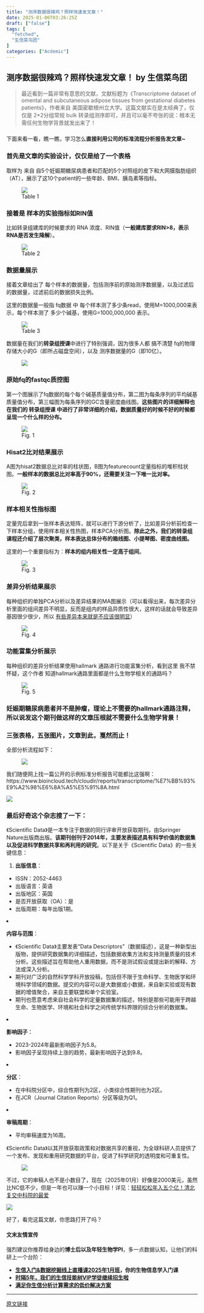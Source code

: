 ```yaml
---
title: "测序数据很辣鸡？照样快速发文章！"
date: 2025-01-06T03:26:25Z
draft: ["false"]
tags: [
  "fetched",
  "生信菜鸟团"
]
categories: ["Acdemic"]
---
```

测序数据很辣鸡？照样快速发文章！ by 生信菜鸟团
------
<div><section data-tool="mdnice编辑器" data-website="https://www.mdnice.com"><section data-tool="mdnice编辑器" data-website="https://www.mdnice.com"><blockquote data-tool="mdnice编辑器"><p>最近看到一篇非常有意思的文献，文献标题为《<span>Transcriptome dataset of omental and subcutaneous adipose tissues from gestational diabetes patients</span>》，作者来自 <span>美国密歇根州立大学</span>。这篇文献实在是太经典了，仅仅是 <span>2*2分组常规 bulk 转录组测序</span>即可，并且可以毫不夸张的说：<span>根本无需任何生物学背景就发出来了</span>！</p></blockquote></section><h3 data-tool="mdnice编辑器"><span></span></h3><p data-tool="mdnice编辑器">下面来看一看，瞧一瞧，学习怎么<span><strong>直接利用公司的标准流程分析报告发文章~</strong></span></p><h3 data-tool="mdnice编辑器"><span></span>首先是文章的实验设计，仅仅是给了一个表格<span></span></h3><p data-tool="mdnice编辑器">取样为 来自 自5个妊娠期糖尿病患者和匹配的5个对照组的皮下和大网膜脂肪组织（AT），展示了这10个patient的一些年龄、BMI、胰岛素等指标。</p><figure data-tool="mdnice编辑器"><img data-imgfileid="100052570" data-ratio="0.2970760233918129" data-src="https://mmbiz.qpic.cn/mmbiz_png/cZNhZQ6j4wwmRiajBKSprxb62bV86mst0vBoLqubWcKH9MWOC5h6Q0ewXeuX9kInoH5icrgTWwZuxxdqQeV4kibIw/640?wx_fmt=png&amp;from=appmsg" data-type="png" data-w="855" src="https://mmbiz.qpic.cn/mmbiz_png/cZNhZQ6j4wwmRiajBKSprxb62bV86mst0vBoLqubWcKH9MWOC5h6Q0ewXeuX9kInoH5icrgTWwZuxxdqQeV4kibIw/640?wx_fmt=png&amp;from=appmsg"><figcaption>Table 1</figcaption></figure><h3 data-tool="mdnice编辑器"><span></span>接着是 样本的实验指标如RIN值<span></span></h3><p data-tool="mdnice编辑器">比如转录组建库的时候要求的 RNA 浓度、RIN值（<strong>一般建库要求RIN&gt;8，表示RNA是否发生降解</strong>）。</p><figure data-tool="mdnice编辑器"><img data-imgfileid="100052573" data-ratio="0.5586061246040127" data-src="https://mmbiz.qpic.cn/mmbiz_png/cZNhZQ6j4wwmRiajBKSprxb62bV86mst0vVSgYNHXL0VTDqwuoAKp6XMKFDML7uRfvsUl3fkpIsWToL8A13z3PQ/640?wx_fmt=png&amp;from=appmsg" data-type="png" data-w="947" src="https://mmbiz.qpic.cn/mmbiz_png/cZNhZQ6j4wwmRiajBKSprxb62bV86mst0vVSgYNHXL0VTDqwuoAKp6XMKFDML7uRfvsUl3fkpIsWToL8A13z3PQ/640?wx_fmt=png&amp;from=appmsg"><figcaption>Table 2</figcaption></figure><h3 data-tool="mdnice编辑器"><span></span>数据量展示<span></span></h3><p data-tool="mdnice编辑器">接着文章给出了 每个样本的数据量，包括测序前的原始测序数据量，以及过滤后的数据量，过滤前后的数据损失比例。</p><p data-tool="mdnice编辑器">这里的数据量一般指 fq数据 中 每个样本测了多少条read，使用M=1000,000来表示，每个样本测了 多少个碱基，使用G=1000,000,000 表示。</p><figure data-tool="mdnice编辑器"><img data-imgfileid="100052572" data-ratio="0.43148148148148147" data-src="https://mmbiz.qpic.cn/mmbiz_png/cZNhZQ6j4wwmRiajBKSprxb62bV86mst0FJmSjlHl2olkmpYibFvOC9zOM0rVEff46y7OGAW09ia73zcXkyq4gPbg/640?wx_fmt=png&amp;from=appmsg" data-type="png" data-w="1080" src="https://mmbiz.qpic.cn/mmbiz_png/cZNhZQ6j4wwmRiajBKSprxb62bV86mst0FJmSjlHl2olkmpYibFvOC9zOM0rVEff46y7OGAW09ia73zcXkyq4gPbg/640?wx_fmt=png&amp;from=appmsg"><figcaption>Table 3</figcaption></figure><p data-tool="mdnice编辑器">数据量在我们的<strong>转录组授课</strong>中进行了特别强调，<span>因为很多人都 搞不清楚 fq的物理存储大小的G（即所占磁盘空间），以及 测序数据量的G（即10亿）</span>。</p><figure data-tool="mdnice编辑器"><img data-imgfileid="100052574" data-ratio="0.5138888888888888" data-src="https://mmbiz.qpic.cn/mmbiz_png/cZNhZQ6j4wwmRiajBKSprxb62bV86mst00dhdHJtria4ibpDn5Yw16eObyhlg7fQssA6msyxkiaWtdg4BUDbsafibUg/640?wx_fmt=png&amp;from=appmsg" data-type="png" data-w="1080" src="https://mmbiz.qpic.cn/mmbiz_png/cZNhZQ6j4wwmRiajBKSprxb62bV86mst00dhdHJtria4ibpDn5Yw16eObyhlg7fQssA6msyxkiaWtdg4BUDbsafibUg/640?wx_fmt=png&amp;from=appmsg"></figure><h3 data-tool="mdnice编辑器"><span></span>原始fq的fastqc质控图<span></span></h3><p data-tool="mdnice编辑器"><span>第一个图</span>展示了fq数据的每个每个碱基质量值分布，<span>第二图</span>为每条序列的平均碱基质量值分布，<span>第三幅图</span>为每条序列的GC含量密度曲线图。<strong>这些图片的详细解释也在我们的 转录组授课 中进行了非常详细的介绍，数据质量好的时候不好的时候都呈现一个什么样的分布。</strong></p><figure data-tool="mdnice编辑器"><img data-imgfileid="100052571" data-ratio="0.9418604651162791" data-src="https://mmbiz.qpic.cn/mmbiz_png/cZNhZQ6j4wwmRiajBKSprxb62bV86mst0KkMNqVTkhmBCJRlbwsbY78lEEtaPc5EKm6rjEXsVnyIS97r1o7r50A/640?wx_fmt=png&amp;from=appmsg" data-type="png" data-w="602" src="https://mmbiz.qpic.cn/mmbiz_png/cZNhZQ6j4wwmRiajBKSprxb62bV86mst0KkMNqVTkhmBCJRlbwsbY78lEEtaPc5EKm6rjEXsVnyIS97r1o7r50A/640?wx_fmt=png&amp;from=appmsg"><figcaption>Fig. 1</figcaption></figure><h3 data-tool="mdnice编辑器"><span></span>Hisat2比对结果展示<span></span></h3><p data-tool="mdnice编辑器"><span>A图</span>为hisat2数据总比对率的柱状图，<span>B图</span>为featurecount定量指标的堆积柱状图。<strong>一般样本的数据总比对率高于90%，还需要关注一下唯一比对率。</strong></p><figure data-tool="mdnice编辑器"><img data-imgfileid="100052576" data-ratio="0.633373934226553" data-src="https://mmbiz.qpic.cn/mmbiz_png/cZNhZQ6j4wwmRiajBKSprxb62bV86mst0guia0XchSz948ictxkAV8pUf3CW0PZIL8Hbg0vlQNHxaS3FeWV6kiaic2g/640?wx_fmt=png&amp;from=appmsg" data-type="png" data-w="821" src="https://mmbiz.qpic.cn/mmbiz_png/cZNhZQ6j4wwmRiajBKSprxb62bV86mst0guia0XchSz948ictxkAV8pUf3CW0PZIL8Hbg0vlQNHxaS3FeWV6kiaic2g/640?wx_fmt=png&amp;from=appmsg"><figcaption>Fig. 2</figcaption></figure><h3 data-tool="mdnice编辑器"><span></span>样本相关性指标图<span></span></h3><p data-tool="mdnice编辑器">定量完后拿到一张样本表达矩阵，就可以进行下游分析了，比如差异分析前检查一下样本分组，使用样本相关性热图，样本PCA分析图。<strong>除此之外，我们的转录组课程还介绍了层次聚类，样本表达总体分布的箱线图、小提琴图、密度曲线图。</strong></p><p data-tool="mdnice编辑器">这里的一个重要指标为：<strong>样本的组内相关性一定高于组间</strong>。</p><figure data-tool="mdnice编辑器"><img data-imgfileid="100052578" data-ratio="0.4630541871921182" data-src="https://mmbiz.qpic.cn/mmbiz_png/cZNhZQ6j4wwmRiajBKSprxb62bV86mst031h7ThGBIFTmMrWjzh5kQKC6xgaOjwicgxWlobj9ibS85yaPXD3fGojQ/640?wx_fmt=png&amp;from=appmsg" data-type="png" data-w="812" src="https://mmbiz.qpic.cn/mmbiz_png/cZNhZQ6j4wwmRiajBKSprxb62bV86mst031h7ThGBIFTmMrWjzh5kQKC6xgaOjwicgxWlobj9ibS85yaPXD3fGojQ/640?wx_fmt=png&amp;from=appmsg"><figcaption>Fig. 3</figcaption></figure><h3 data-tool="mdnice编辑器"><span></span>差异分析结果展示<span></span></h3><p data-tool="mdnice编辑器">每种组织的单独PCA分析以及差异结果的MA图展示（可以看得出来，每次差异分析里面的组间差异不明显，反而是组内的样品异质性很大，这样的话就会导致差异基因很少很少，所以 <a target="_blank" href="https://mp.weixin.qq.com/s?__biz=MzAxMDkxODM1Ng==&amp;mid=2247536157&amp;idx=1&amp;sn=5ee80cc1ae240747495c359aca662344&amp;scene=21#wechat_redirect" textvalue="有些差异本来就是不应该很明显" linktype="text" imgurl="" imgdata="null" data-itemshowtype="0" tab="innerlink" data-linktype="2">有些差异本来就是不应该很明显</a>）</p><figure data-tool="mdnice编辑器"><img data-imgfileid="100052575" data-ratio="0.9035608308605341" data-src="https://mmbiz.qpic.cn/mmbiz_png/cZNhZQ6j4wwmRiajBKSprxb62bV86mst0nMpo8ndZt78LBVpMHHCV4y0mmdEMUhtlFtn0VNquOTIWQPj9Bhgdrg/640?wx_fmt=png&amp;from=appmsg" data-type="png" data-w="674" src="https://mmbiz.qpic.cn/mmbiz_png/cZNhZQ6j4wwmRiajBKSprxb62bV86mst0nMpo8ndZt78LBVpMHHCV4y0mmdEMUhtlFtn0VNquOTIWQPj9Bhgdrg/640?wx_fmt=png&amp;from=appmsg"><figcaption>Fig. 4</figcaption></figure><h3 data-tool="mdnice编辑器"><span></span>功能富集分析展示<span></span></h3><p data-tool="mdnice编辑器">每种组织的差异分析结果使用hallmark 通路进行功能富集分析，<span>看到这里 我不禁怀疑，这个作者 知道hallmark通路里面都是什么生物学相关的通路吗？ </span></p><figure data-tool="mdnice编辑器"><img data-imgfileid="100052579" data-ratio="0.6857562408223201" data-src="https://mmbiz.qpic.cn/mmbiz_png/cZNhZQ6j4wwmRiajBKSprxb62bV86mst02hOH7ibUFVQkF5uv6nXfhRdgeLic3awFCic9qluJVtxHplkn6icYGIKACA/640?wx_fmt=png&amp;from=appmsg" data-type="png" data-w="681" src="https://mmbiz.qpic.cn/mmbiz_png/cZNhZQ6j4wwmRiajBKSprxb62bV86mst02hOH7ibUFVQkF5uv6nXfhRdgeLic3awFCic9qluJVtxHplkn6icYGIKACA/640?wx_fmt=png&amp;from=appmsg"><figcaption>Fig. 5</figcaption></figure><h3 data-tool="mdnice编辑器"><span>妊娠期糖尿病患者并不是肿瘤，理论上不需要的<span>h</span><span>allmark通路</span>注释，所以说发这个期刊做这样的文章压根就不需要什么生物学背景！</span></h3><h3 data-tool="mdnice编辑器"><span></span>三张表格，五张图片，文章到此，戛然而止！<span></span></h3><p data-tool="mdnice编辑器">全部分析流程如下：</p><figure data-tool="mdnice编辑器"><img data-imgfileid="100052577" data-ratio="0.3673469387755102" data-src="https://mmbiz.qpic.cn/mmbiz_png/cZNhZQ6j4wwmRiajBKSprxb62bV86mst0Z78IfF77XYQRIlqdVAAibvUW28YxPA1NCXnbMgYygs7zo9DBBJnoU5w/640?wx_fmt=png&amp;from=appmsg" data-type="png" data-w="882" src="https://mmbiz.qpic.cn/mmbiz_png/cZNhZQ6j4wwmRiajBKSprxb62bV86mst0Z78IfF77XYQRIlqdVAAibvUW28YxPA1NCXnbMgYygs7zo9DBBJnoU5w/640?wx_fmt=png&amp;from=appmsg"></figure><p data-tool="mdnice编辑器">我们随便网上找一篇公开的示例标准分析报告可能都比这强啊：<span>https://www.bioincloud.tech/cloudir/reports/transcriptome/%E7%BB%93%E9%A2%98%E6%8A%A5%E5%91%8A.html</span></p><p><img data-galleryid="" data-imgfileid="100052587" data-ratio="0.8462962962962963" data-s="300,640" data-src="https://mmbiz.qpic.cn/mmbiz_png/cZNhZQ6j4wwmRiajBKSprxb62bV86mst07176icsfMteicG3QYYTpj2AhPe6VfcldhkxFnum3gPautZUVRvfwseqw/640?wx_fmt=png&amp;from=appmsg" data-type="png" data-w="1080" src="https://mmbiz.qpic.cn/mmbiz_png/cZNhZQ6j4wwmRiajBKSprxb62bV86mst07176icsfMteicG3QYYTpj2AhPe6VfcldhkxFnum3gPautZUVRvfwseqw/640?wx_fmt=png&amp;from=appmsg"></p><p data-tool="mdnice编辑器"><span></span></p><h3 data-tool="mdnice编辑器"><span></span>最后好奇这个杂志搜了一下：<span></span></h3><p data-tool="mdnice编辑器"><span>《Scientific Data》</span>是一本专注于数据的同行评审开放获取期刊，由Springer Nature出版商出版。<strong>该期刊创刊于2014年，主要发表描述具有科学价值的数据集以及促进科学数据共享和再利用的研究</strong>。以下是关于《Scientific Data》的一些关键信息：</p><ol data-tool="mdnice编辑器"><li><section><p><strong>出版信息</strong>：</p></section></li></ol><ul><li><section>ISSN：2052-4463</section></li><li><section>出版语言：英语</section></li><li><section>出版地区：英国</section></li><li><section>是否开放获取（OA）：是</section></li><li><section>出版周期：每年出版1期。</section></li></ul><li><section><p><strong>内容与范围</strong>：</p></section></li><ul><li><section>《Scientific Data》主要发表“Data Descriptors”（数据描述），这是一种新型出版物，提供研究数据集的详细描述，包括数据收集方法和支持测量质量的技术分析。这些描述旨在帮助他人重用数据，而不是测试假设或提出新的解释、方法或深入分析。</section></li><li><section>期刊对广泛的自然科学学科开放投稿，包括但不限于生命科学、生物医学和环境科学领域的数据。提交的内容可以是大数据或小数据，来自新实验或现有数据的增值聚合，来自主要联盟和单个实验室。</section></li><li><section>期刊也愿意考虑来自社会科学的定量数据集的描述，特别是那些可能用于跨越生命、生物医学、环境和社会科学之间传统学科界限的综合分析的数据集。</section></li></ul><li><section><p><strong>影响因子</strong>：</p></section></li><ul><li><section><span>2023-2024年最新影响因子为5.8</span>。</section></li><li><section>影响因子呈现持续上涨的趋势，<span>最新影响因子达到9.8</span>。</section></li></ul><li><section><p><strong>分区</strong>：</p></section></li><ul><li><section>在中科院分区中，综合性期刊为2区，小类综合性期刊也为2区。</section></li><li><section>在<span>JCR（Journal Citation Reports）分区等级为Q1</span>。</section></li></ul><li><section><p><strong>审稿周期</strong>：</p></section></li><ul><li><section>平均审稿速度为16周。</section></li></ul><p data-tool="mdnice编辑器">《Scientific Data》以其开放获取政策和对数据共享的重视，为全球科研人员提供了一个发布、发现和重用研究数据的平台，促进了科学研究的透明度和可重复性。</p><figure data-tool="mdnice编辑器"><img data-imgfileid="100052580" data-ratio="0.42828282828282827" data-src="https://mmbiz.qpic.cn/mmbiz_png/cZNhZQ6j4wwmRiajBKSprxb62bV86mst026vVgROzCUd6722nm7eFYjbhvtHgu45gK8E7t2dyBVECQFby4GTMQw/640?wx_fmt=png&amp;from=appmsg" data-type="png" data-w="495" src="https://mmbiz.qpic.cn/mmbiz_png/cZNhZQ6j4wwmRiajBKSprxb62bV86mst026vVgROzCUd6722nm7eFYjbhvtHgu45gK8E7t2dyBVECQFby4GTMQw/640?wx_fmt=png&amp;from=appmsg"></figure><p>不过，它的审稿人也不是小数目了，现在（2025年01月）好像是2000美元，虽然比NC低不少，但是一年也可以赚一个小目标！详见：<a target="_blank" href="https://mp.weixin.qq.com/s?__biz=MzAxMDkxODM1Ng==&amp;mid=2247536082&amp;idx=1&amp;sn=09a0477e111fcdff0955f037dcaa5ed6&amp;scene=21#wechat_redirect" textvalue="轻轻松松年入五个亿！清北复交中科院的最爱" linktype="text" imgurl="" imgdata="null" data-itemshowtype="8" tab="innerlink" data-linktype="2">轻轻松松年入五个亿！清北复交中科院的最爱</a></p><p><img data-galleryid="" data-imgfileid="100052586" data-ratio="0.9176029962546817" data-s="300,640" data-src="https://mmbiz.qpic.cn/mmbiz_png/cZNhZQ6j4wwmRiajBKSprxb62bV86mst0iatZiagCUTPZ0kmyCqTCZhgUkS6bE4ricGLsyT9ICT5Bes4TdLvxhX3Mw/640?wx_fmt=png&amp;from=appmsg" data-type="png" data-w="1068" src="https://mmbiz.qpic.cn/mmbiz_png/cZNhZQ6j4wwmRiajBKSprxb62bV86mst0iatZiagCUTPZ0kmyCqTCZhgUkS6bE4ricGLsyT9ICT5Bes4TdLvxhX3Mw/640?wx_fmt=png&amp;from=appmsg"></p><p data-tool="mdnice编辑器"><span></span></p><p data-tool="mdnice编辑器"><span>好了，看完这篇文献，你思路打开了吗？</span></p><h4 data-tool="mdnice编辑器"><span></span>文末友情宣传<span></span></h4><p data-tool="mdnice编辑器">强烈建议你推荐给身边的<strong>博士后以及年轻生物学PI</strong>，多一点数据认知，让他们的科研上一个台阶：</p><ul data-tool="mdnice编辑器"><li><section><a href="https://mp.weixin.qq.com/s?__biz=MzAxMDkxODM1Ng==&amp;mid=2247536035&amp;idx=2&amp;sn=dab1e47f7ca8aa2ff26a6e440d9bb044&amp;scene=21#wechat_redirect" data-linktype="2"><strong>生信入门&amp;数据挖掘线上直播课2025年1月班</strong></a><strong>，你的生物信息学入门课</strong></section></li><li><section><a href="http://mp.weixin.qq.com/s?__biz=MzAxMDkxODM1Ng==&amp;mid=2247524148&amp;idx=1&amp;sn=7806da6feb41a36493c519c1cfc1d3ac&amp;chksm=9b4bdf8fac3c569960369602f1ef26639cb366b250f233b2297d1f059471c0458335bfc0b829&amp;scene=21#wechat_redirect" data-linktype="2"><strong>时隔5年，我们的生信技能树VIP学徒继续招生啦</strong></a></section></li><li><section><a href="https://mp.weixin.qq.com/s?__biz=MzUzMTEwODk0Ng==&amp;mid=2247530048&amp;idx=1&amp;sn=28aa7bbd5e00521f79e074496a5f5d66&amp;scene=21#wechat_redirect" data-linktype="2"><strong>满足你生信分析计算需求的低价解决方案</strong></a></section></li></ul></section><p><mp-style-type data-value="3"></mp-style-type></p></div>  
<hr>
<a href="https://mp.weixin.qq.com/s/r5KdtYCbHi29xZPZgIk3yA",target="_blank" rel="noopener noreferrer">原文链接</a>
